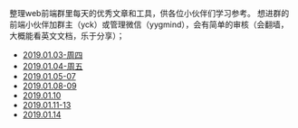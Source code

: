 整理web前端群里每天的优秀文章和工具，供各位小伙伴们学习参考。
想进群的前端小伙伴加群主（yck）或管理微信（yygmind），会有简单的审核（会翻墙，大概能看英文文档，乐于分享）；


* [2019.01.03-周四](https://github.com/hkdg/web-data-summary/blob/master/2019.01.03.md)
* [2019.01.04-周五](https://github.com/hkdg/web-data-summary/blob/master/2019.01.04.md)
* [2019.01.05-07](https://github.com/hkdg/web-data-summary/blob/master/2019.01.05-07.md)
* [2019.01.08-09](https://github.com/hkdg/web-data-summary/blob/master/2019.01.08-09.md)
* [2019.01.10](https://github.com/hkdg/web-data-summary/blob/master/2019.01.10.md)
* [2019.01.11-13](https://github.com/hkdg/web-data-summary/blob/master/2019.01.11-13.md)
* [2019.01.14](https://github.com/hkdg/web-data-summary/blob/master/2019.01.14.md)

